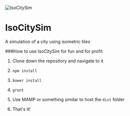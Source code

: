 ![IsoCitySim](https://cloud.githubusercontent.com/assets/4993074/12214387/a0745866-b657-11e5-8475-204f5e48c843.jpg)

# IsoCitySim
A simulation of a city using isometric tiles

###How to use IsoCitySim for fun and for profit

1. Clone down the repository and navigate to it

2. `npm install`

3. `bower install`

4. `grunt`

5. Use MAMP or something similar to host the `dist` folder

6. That's it!
